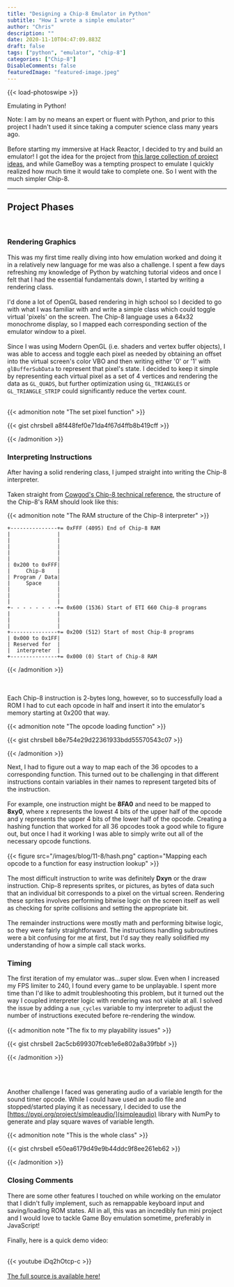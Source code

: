 ```yaml
---
title: "Designing a Chip-8 Emulator in Python"
subtitle: "How I wrote a simple emulator"
author: "Chris"
description: ""
date: 2020-11-10T04:47:09.883Z
draft: false
tags: ["python", "emulator", "chip-8"]
categories: ["Chip-8"]
DisableComments: false
featuredImage: "featured-image.jpeg"
---
```


{{< load-photoswipe >}}

Emulating in Python!<!--more--></br>

Note: I am by no means an expert or fluent with Python, and prior to this project I hadn't used it since taking a computer science class many years ago.
</br></br>
Before starting my immersive at Hack Reactor, I decided to try and build an emulator! <!--more-->I got the idea for the project from [this large collection of project ideas](https://github.com/danistefanovic/build-your-own-x), and while GameBoy was a tempting prospect to emulate I quickly realized how much time it would take to complete one. So I went with the much simpler Chip-8.
</br>

---

## Project Phases

</br>

### Rendering Graphics

This was my first time really diving into how emulation worked and doing it in a relatively new language for me was also a challenge. I spent a few days refreshing my knowledge of Python by watching tutorial videos and once I felt that I had the essential fundamentals down, I started by writing a rendering class.
</br></br>
I'd done a lot of OpenGL based rendering in high school so I decided to go with what I was familiar with and write a simple class which could toggle virtual 'pixels' on the screen. The Chip-8 language uses a 64x32 monochrome display, so I mapped each corresponding section of the emulator window to a pixel.
</br></br>
Since I was using Modern OpenGL (i.e. shaders and vertex buffer objects), I was able to access and toggle each pixel as needed by obtaining an offset into the virtual screen's color VBO and then writing either '0' or '1' with `glBufferSubData` to represent that pixel's state.
I decided to keep it simple by representing each virtual pixel as a set of 4 vertices and rendering the data as `GL_QUADS`, but further optimization using `GL_TRIANGLES` or `GL_TRIANGLE_STRIP` could significantly reduce the vertex count.
</br></br>

{{< admonition note "The set pixel function" >}}

{{< gist chrsbell a8f448fef0e71da4f67d4ffb8b419cff >}}

{{< /admonition >}}

### Interpreting Instructions

After having a solid rendering class, I jumped straight into writing the Chip-8 interpreter.
<br/></br>
Taken straight from [Cowgod's Chip-8 technical reference](http://devernay.free.fr/hacks/chip8/C8TECH10.HTM), the structure of the Chip-8's RAM should look like this:

{{< admonition note "The RAM structure of the Chip-8 interpreter" >}}

```
+---------------+= 0xFFF (4095) End of Chip-8 RAM
|               |
|               |
|               |
|               |
|               |
| 0x200 to 0xFFF|
|     Chip-8    |
| Program / Data|
|     Space     |
|               |
|               |
|               |
+- - - - - - - -+= 0x600 (1536) Start of ETI 660 Chip-8 programs
|               |
|               |
|               |
+---------------+= 0x200 (512) Start of most Chip-8 programs
| 0x000 to 0x1FF|
| Reserved for  |
|  interpreter  |
+---------------+= 0x000 (0) Start of Chip-8 RAM
```

{{< /admonition >}}

</br></br>
Each Chip-8 instruction is 2-bytes long, however, so to successfully load a ROM I had to cut each opcode in half and insert it into the emulator's memory starting at 0x200 that way.

{{< admonition note "The opcode loading function" >}}

{{< gist chrsbell b8e754e29d22361933bdd55570543c07 >}}

{{< /admonition >}}

Next, I had to figure out a way to map each of the 36 opcodes to a corresponding function. This turned out to be challenging in that different instructions contain variables in their names to represent targeted bits of the instruction.
</br></br>
For example, one instruction might be **8FA0** and need to be mapped to **8xy0**, where x represents the lowest 4 bits of the upper half of the opcode and y represents the upper 4 bits of the lower half of the opcode. Creating a hashing function that worked for all 36 opcodes took a good while to figure out, but once I had it working I was able to simply write out all of the necessary opcode functions.
</br></br>
{{< figure src="/images/blog/11-8/hash.png" caption="Mapping each opcode to a function for easy instruction lookup" >}}
</br></br>
The most difficult instruction to write was definitely **Dxyn** or the draw instruction. Chip-8 represents sprites, or pictures, as bytes of data such that an individual bit corresponds to a pixel on the virtual screen. Rendering these sprites involves performing bitwise logic on the screen itself as well as checking for sprite collisions and setting the appropriate bit.
</br></br>
The remainder instructions were mostly math and performing bitwise logic, so they were fairly straightforward. The instructions handling subroutines were a bit confusing for me at first, but I'd say they really solidified my understanding of how a simple call stack works.

### Timing

The first iteration of my emulator was...super slow. Even when I increased my FPS limiter to 240, I found every game to be unplayable. I spent more time than I'd like to admit troubleshooting this problem, but it turned out the way I coupled interpreter logic with rendering was not viable at all. I solved the issue by adding a `num_cycles` variable to my interpreter to adjust the number of instructions executed before re-rendering the window.
</br></br>
{{< admonition note "The fix to my playability issues" >}}

{{< gist chrsbell 2ac5cb699307fceb1e6e802a8a39fbbf >}}

{{< /admonition >}}

</br></br>

Another challenge I faced was generating audio of a variable length for the sound timer opcode. While I could have used an audio file and stopped/started playing it as necessary, I decided to use the [https://pypi.org/project/simpleaudio/](simpleaudio) library with NumPy to generate and play square waves of variable length.

{{< admonition note "This is the whole class" >}}

{{< gist chrsbell e50ea6179d49e9b44ddc9f8ee261eb62 >}}

{{< /admonition >}}

### Closing Comments

There are some other features I touched on while working on the emulator that I didn't fully implement, such as remappable keyboard input and saving/loading ROM states. All in all, this was an incredibly fun mini project and I would love to tackle Game Boy emulation sometime, preferably in JavaScript!
</br></br>
Finally, here is a quick demo video:
</br></br>

{{< youtube iDq2hOtcp-c >}}
</br></br>
[The full source is available here!](https://github.com/chrsbell/Chip8Emulator)
